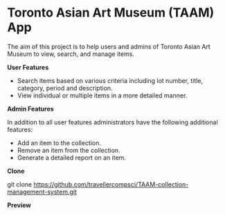 # **Toronto Asian Art Museum (TAAM) App**

The aim of this project is to help users and admins of Toronto Asian Art Museum to view, search, and manage items.

**User Features**
- Search items based on various criteria including lot number, title, category, period and description.
- View individual or multiple items in a more detailed manner.

**Admin Features**

In addition to all user features administrators have the following additional features:
- Add an item to the collection.
- Remove an item from the collection.
- Generate a detailed report on an item.

**Clone**

git clone https://github.com/travellercompsci/TAAM-collection-management-system.git

**Preview**

